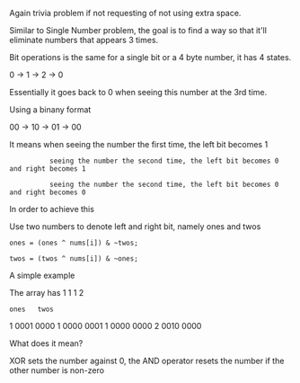 Again trivia problem if not requesting of not using extra space.

Similar to Single Number problem, the goal is to find a way so that it'll eliminate numbers that appears 3 times.

Bit operations is the same for a single bit or a 4 byte number, it has 4 states.

0 -> 1 -> 2 -> 0

Essentially it goes back to 0 when seeing this number at the 3rd time.

Using a binany format

00 -> 10 -> 01 -> 00

It means when seeing the number the first time, the left bit becomes 1

              seeing the number the second time, the left bit becomes 0 and right becomes 1

              seeing the number the second time, the left bit becomes 0 and right becomes 0


In order to achieve this

Use two numbers to denote left and right bit, namely ones and twos

    ones = (ones ^ nums[i]) & ~twos;

    twos = (twos ^ nums[i]) & ~ones;


A simple example

The array has 1 1 1 2

    ones   twos
1   0001   0000
1   0000   0001
1   0000   0000
2   0010   0000

What does it mean?

XOR sets the number against 0, the AND operator resets the number if the other number is non-zero
